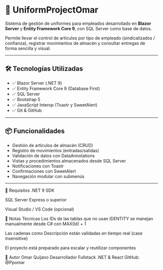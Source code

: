 # 🧥 UniformProjectOmar

Sistema de gestión de uniformes para empleados desarrollado en **Blazor Server** y **Entity Framework Core 9**, con SQL Server como base de datos.

Permite llevar el control de artículos por tipo de empleado (sindicalizados / confianza), registrar movimientos de almacén y consultar entregas de forma sencilla y visual.

---

## 🛠️ Tecnologías Utilizadas

- ✅ Blazor Server (.NET 9)
- ✅ Entity Framework Core 9 (Database First)
- ✅ SQL Server
- ✅ Bootstrap 5
- ✅ JavaScript Interop (Toastr y SweetAlert)
- ✅ Git & GitHub

---

## 📦 Funcionalidades

- Gestión de artículos de almacén (CRUD)
- Registro de movimientos (entradas/salidas)
- Validación de datos con DataAnnotations
- Vistas y procedimientos almacenados desde SQL Server
- Notificaciones con Toastr
- Confirmaciones con SweetAlert
- Navegación modular con submenús

---

🧪 Requisitos
.NET 9 SDK

SQL Server Express o superior

Visual Studio / VS Code (opcional)

🧠 Notas Técnicas
Los IDs de las tablas que no usan IDENTITY se manejan manualmente desde C# con MAX(Id) + 1

Las cadenas como Descripción están validadas en tiempo real (case insensitive)

El proyecto está preparado para escalar y reutilizar componentes

🤝 Autor
Omar Quijano
Desarrollador Fullstack .NET & React
GitHub: @Ppomar
